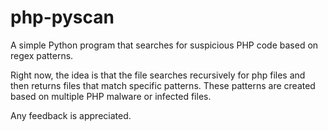 # php-pyscan
A simple Python program that searches for suspicious PHP code based on regex patterns.

Right now, the idea is that the file searches recursively for php files and then returns files that match specific patterns. These patterns are created based on multiple PHP malware or infected files.

Any feedback is appreciated.
